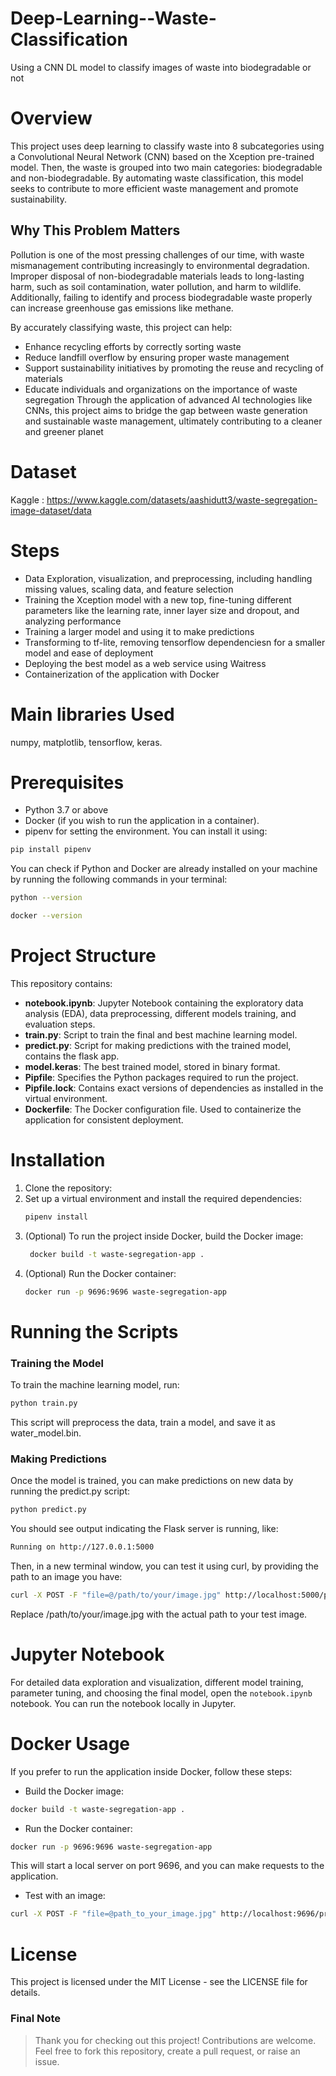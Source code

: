 # Deep-Learning--Waste-Classification
Using a CNN DL model to classify images of waste into biodegradable or not

# Overview 
This project uses deep learning to classify waste into 8 subcategories using a Convolutional Neural Network (CNN) based on the Xception pre-trained model. Then, the waste is grouped into two main categories: biodegradable and non-biodegradable. By automating waste classification, this model seeks to contribute to more efficient waste management and promote sustainability.

## Why This Problem Matters
Pollution is one of the most pressing challenges of our time, with waste mismanagement contributing increasingly to environmental degradation. Improper disposal of non-biodegradable materials leads to long-lasting harm, such as soil contamination, water pollution, and harm to wildlife. Additionally, failing to identify and process biodegradable waste properly can increase greenhouse gas emissions like methane.

By accurately classifying waste, this project can help:
- Enhance recycling efforts by correctly sorting waste
- Reduce landfill overflow by ensuring proper waste management
- Support sustainability initiatives by promoting the reuse and recycling of materials
- Educate individuals and organizations on the importance of waste segregation
  Through the application of advanced AI technologies like CNNs, this project aims to bridge the gap between waste generation and sustainable waste management, ultimately contributing to a cleaner and greener planet


# Dataset 
Kaggle : https://www.kaggle.com/datasets/aashidutt3/waste-segregation-image-dataset/data

# Steps
- Data Exploration, visualization, and preprocessing, including handling missing values, scaling data, and feature selection
- Training the Xception model with a new top, fine-tuning different parameters like the learning rate, inner layer size and dropout, and analyzing performance
- Training a larger model and using it to make predictions
- Transforming to tf-lite, removing tensorflow dependenciesn for a smaller model and ease of deployment
- Deploying the best model as a web service using Waitress
- Containerization of the application with Docker

# Main libraries Used
numpy, matplotlib, tensorflow, keras. 



 # Prerequisites
- Python 3.7 or above
- Docker (if you wish to run the application in a container).<br>
- pipenv for setting the environment. You can install it using:
```bash
pip install pipenv 
```

You can check if Python and Docker are already installed on your machine by running the following commands in your terminal:
```bash
python --version
```
```bash
docker --version
```


  
# Project Structure
This repository contains:
- **notebook.ipynb**: Jupyter Notebook containing the exploratory data analysis (EDA), data preprocessing, different models training, and evaluation steps.
- **train.py**: Script to train the final and best machine learning model.
- **predict.py**: Script for making predictions with the trained model, contains the flask app.
- **model.keras**: The best trained model, stored in binary format.
- **Pipfile**: Specifies the Python packages required to run the project.
- **Pipfile.lock**: Contains exact versions of dependencies as installed in the virtual environment.
- **Dockerfile**: The Docker configuration file. Used to containerize the application for consistent deployment.



# Installation

1. Clone the repository:
2. Set up a virtual environment and install the required dependencies:
   ```bash
   pipenv install

3. (Optional) To run the project inside Docker, build the Docker image:
   ```bash
    docker build -t waste-segregation-app .  
4. (Optional) Run the Docker container:
   ```bash
   docker run -p 9696:9696 waste-segregation-app
   
# Running the Scripts
### Training the Model

To train the machine learning model, run:
```bash
python train.py
```
This script will preprocess the data, train a model, and save it as water_model.bin.

### Making Predictions
Once the model is trained, you can make predictions on new data by running the predict.py script:
```bash
python predict.py
```
You should see output indicating the Flask server is running, like:
```bash
Running on http://127.0.0.1:5000
```
Then, in a new terminal window, you can test it using curl, by providing the path to an image you have:
```bash
curl -X POST -F "file=@/path/to/your/image.jpg" http://localhost:5000/predict
```
Replace /path/to/your/image.jpg with the actual path to your test image.


# Jupyter Notebook
For detailed data exploration and visualization, different model training, parameter tuning, and choosing the final model, open the ``notebook.ipynb`` notebook. You can run the notebook locally in Jupyter.

# Docker Usage

If you prefer to run the application inside Docker, follow these steps:

- Build the Docker image:
```bash
docker build -t waste-segregation-app .  
```

- Run the Docker container:
```bash
docker run -p 9696:9696 waste-segregation-app
```

This will start a local server on port 9696, and you can make requests to the application.
- Test with an image:
```bash
curl -X POST -F "file=@path_to_your_image.jpg" http://localhost:9696/predict
```

# License

This project is licensed under the MIT License - see the LICENSE file for details.


### Final Note

> Thank you for checking out this project! 
> Contributions are welcome. Feel free to fork this repository, create a pull request, or raise an issue.
